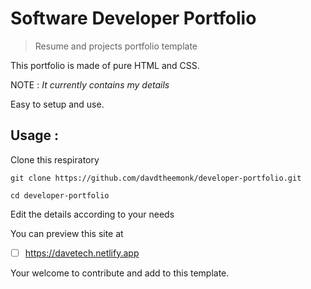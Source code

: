 # Software Developer Portfolio
 > Resume and projects portfolio template

This portfolio is made of pure HTML and CSS.

NOTE : *It currently contains my details*
    

Easy to setup and use.

## Usage : 

Clone this respiratory

```git clone https://github.com/davdtheemonk/developer-portfolio.git```

```cd developer-portfolio```

Edit the details according to your needs

You can preview this site at 

- [ ] https://davetech.netlify.app

Your welcome to contribute and add to this template.
